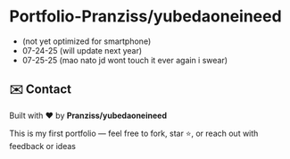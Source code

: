 # Portfolio-Pranziss/yubedaoneineed
- (not yet optimized for smartphone)
- 07-24-25 (will update next year)
- 07-25-25 (mao nato jd wont touch it ever again i swear)

## ✉️ Contact

Built with ❤️ by **Pranziss/yubedaoneineed**

This is my first portfolio — feel free to fork, star ⭐, or reach out with feedback or ideas
